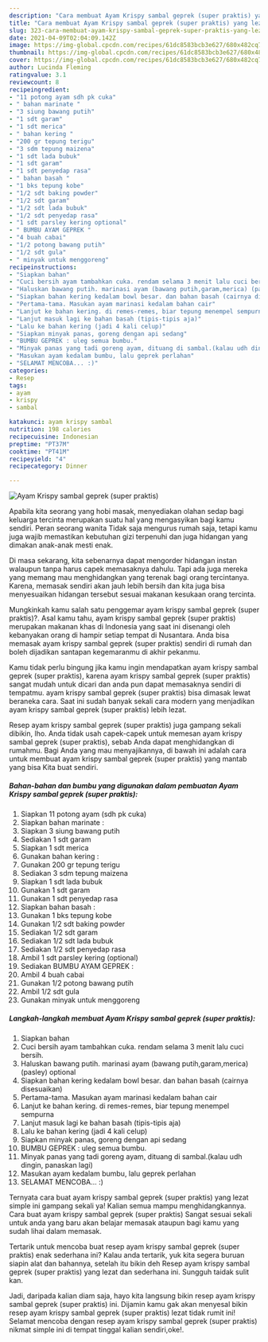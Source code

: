 ```yaml
---
description: "Cara membuat Ayam Krispy sambal geprek (super praktis) yang lezat dan Mudah Dibuat"
title: "Cara membuat Ayam Krispy sambal geprek (super praktis) yang lezat dan Mudah Dibuat"
slug: 323-cara-membuat-ayam-krispy-sambal-geprek-super-praktis-yang-lezat-dan-mudah-dibuat
date: 2021-04-09T02:04:09.142Z
image: https://img-global.cpcdn.com/recipes/61dc8583bcb3e627/680x482cq70/ayam-krispy-sambal-geprek-super-praktis-foto-resep-utama.jpg
thumbnail: https://img-global.cpcdn.com/recipes/61dc8583bcb3e627/680x482cq70/ayam-krispy-sambal-geprek-super-praktis-foto-resep-utama.jpg
cover: https://img-global.cpcdn.com/recipes/61dc8583bcb3e627/680x482cq70/ayam-krispy-sambal-geprek-super-praktis-foto-resep-utama.jpg
author: Lucinda Fleming
ratingvalue: 3.1
reviewcount: 8
recipeingredient:
- "11 potong ayam sdh pk cuka"
- " bahan marinate "
- "3 siung bawang putih"
- "1 sdt garam"
- "1 sdt merica"
- " bahan kering "
- "200 gr tepung terigu"
- "3 sdm tepung maizena"
- "1 sdt lada bubuk"
- "1 sdt garam"
- "1 sdt penyedap rasa"
- " bahan basah "
- "1 bks tepung kobe"
- "1/2 sdt baking powder"
- "1/2 sdt garam"
- "1/2 sdt lada bubuk"
- "1/2 sdt penyedap rasa"
- "1 sdt parsley kering optional"
- " BUMBU AYAM GEPREK "
- "4 buah cabai"
- "1/2 potong bawang putih"
- "1/2 sdt gula"
- " minyak untuk menggoreng"
recipeinstructions:
- "Siapkan bahan"
- "Cuci bersih ayam tambahkan cuka. rendam selama 3 menit lalu cuci bersih."
- "Haluskan bawang putih. marinasi ayam (bawang putih,garam,merica) (pasley) optional"
- "Siapkan bahan kering kedalam bowl besar. dan bahan basah (cairnya disesuaikan)"
- "Pertama-tama. Masukan ayam marinasi kedalam bahan cair"
- "Lanjut ke bahan kering. di remes-remes, biar tepung menempel sempurna"
- "Lanjut masuk lagi ke bahan basah (tipis-tipis aja)"
- "Lalu ke bahan kering (jadi 4 kali celup)"
- "Siapkan minyak panas, goreng dengan api sedang"
- "BUMBU GEPREK : uleg semua bumbu."
- "Minyak panas yang tadi goreng ayam, dituang di sambal.(kalau udh dingin, panaskan lagi)"
- "Masukan ayam kedalam bumbu, lalu geprek perlahan"
- "SELAMAT MENCOBA... :)"
categories:
- Resep
tags:
- ayam
- krispy
- sambal

katakunci: ayam krispy sambal 
nutrition: 198 calories
recipecuisine: Indonesian
preptime: "PT37M"
cooktime: "PT41M"
recipeyield: "4"
recipecategory: Dinner

---
```



![Ayam Krispy sambal geprek (super praktis)](https://img-global.cpcdn.com/recipes/61dc8583bcb3e627/680x482cq70/ayam-krispy-sambal-geprek-super-praktis-foto-resep-utama.jpg)

Apabila kita seorang yang hobi masak, menyediakan olahan sedap bagi keluarga tercinta merupakan suatu hal yang mengasyikan bagi kamu sendiri. Peran seorang  wanita Tidak saja mengurus rumah saja, tetapi kamu juga wajib memastikan kebutuhan gizi terpenuhi dan juga hidangan yang dimakan anak-anak mesti enak.

Di masa  sekarang, kita sebenarnya dapat mengorder hidangan instan walaupun tanpa harus capek memasaknya dahulu. Tapi ada juga mereka yang memang mau menghidangkan yang terenak bagi orang tercintanya. Karena, memasak sendiri akan jauh lebih bersih dan kita juga bisa menyesuaikan hidangan tersebut sesuai makanan kesukaan orang tercinta. 



Mungkinkah kamu salah satu penggemar ayam krispy sambal geprek (super praktis)?. Asal kamu tahu, ayam krispy sambal geprek (super praktis) merupakan makanan khas di Indonesia yang saat ini disenangi oleh kebanyakan orang di hampir setiap tempat di Nusantara. Anda bisa memasak ayam krispy sambal geprek (super praktis) sendiri di rumah dan boleh dijadikan santapan kegemaranmu di akhir pekanmu.

Kamu tidak perlu bingung jika kamu ingin mendapatkan ayam krispy sambal geprek (super praktis), karena ayam krispy sambal geprek (super praktis) sangat mudah untuk dicari dan anda pun dapat memasaknya sendiri di tempatmu. ayam krispy sambal geprek (super praktis) bisa dimasak lewat beraneka cara. Saat ini sudah banyak sekali cara modern yang menjadikan ayam krispy sambal geprek (super praktis) lebih lezat.

Resep ayam krispy sambal geprek (super praktis) juga gampang sekali dibikin, lho. Anda tidak usah capek-capek untuk memesan ayam krispy sambal geprek (super praktis), sebab Anda dapat menghidangkan di rumahmu. Bagi Anda yang mau menyajikannya, di bawah ini adalah cara untuk membuat ayam krispy sambal geprek (super praktis) yang mantab yang bisa Kita buat sendiri.

<!--inarticleads1-->

##### Bahan-bahan dan bumbu yang digunakan dalam pembuatan Ayam Krispy sambal geprek (super praktis):

1. Siapkan 11 potong ayam (sdh pk cuka)
1. Siapkan  bahan marinate :
1. Siapkan 3 siung bawang putih
1. Sediakan 1 sdt garam
1. Siapkan 1 sdt merica
1. Gunakan  bahan kering :
1. Gunakan 200 gr tepung terigu
1. Sediakan 3 sdm tepung maizena
1. Siapkan 1 sdt lada bubuk
1. Gunakan 1 sdt garam
1. Gunakan 1 sdt penyedap rasa
1. Siapkan  bahan basah :
1. Gunakan 1 bks tepung kobe
1. Gunakan 1/2 sdt baking powder
1. Sediakan 1/2 sdt garam
1. Sediakan 1/2 sdt lada bubuk
1. Sediakan 1/2 sdt penyedap rasa
1. Ambil 1 sdt parsley kering (optional)
1. Sediakan  BUMBU AYAM GEPREK :
1. Ambil 4 buah cabai
1. Gunakan 1/2 potong bawang putih
1. Ambil 1/2 sdt gula
1. Gunakan  minyak untuk menggoreng




<!--inarticleads2-->

##### Langkah-langkah membuat Ayam Krispy sambal geprek (super praktis):

1. Siapkan bahan
1. Cuci bersih ayam tambahkan cuka. rendam selama 3 menit lalu cuci bersih.
1. Haluskan bawang putih. marinasi ayam (bawang putih,garam,merica) (pasley) optional
1. Siapkan bahan kering kedalam bowl besar. dan bahan basah (cairnya disesuaikan)
1. Pertama-tama. Masukan ayam marinasi kedalam bahan cair
1. Lanjut ke bahan kering. di remes-remes, biar tepung menempel sempurna
1. Lanjut masuk lagi ke bahan basah (tipis-tipis aja)
1. Lalu ke bahan kering (jadi 4 kali celup)
1. Siapkan minyak panas, goreng dengan api sedang
1. BUMBU GEPREK : uleg semua bumbu.
1. Minyak panas yang tadi goreng ayam, dituang di sambal.(kalau udh dingin, panaskan lagi)
1. Masukan ayam kedalam bumbu, lalu geprek perlahan
1. SELAMAT MENCOBA... :)




Ternyata cara buat ayam krispy sambal geprek (super praktis) yang lezat simple ini gampang sekali ya! Kalian semua mampu menghidangkannya. Cara buat ayam krispy sambal geprek (super praktis) Sangat sesuai sekali untuk anda yang baru akan belajar memasak ataupun bagi kamu yang sudah lihai dalam memasak.

Tertarik untuk mencoba buat resep ayam krispy sambal geprek (super praktis) enak sederhana ini? Kalau anda tertarik, yuk kita segera buruan siapin alat dan bahannya, setelah itu bikin deh Resep ayam krispy sambal geprek (super praktis) yang lezat dan sederhana ini. Sungguh taidak sulit kan. 

Jadi, daripada kalian diam saja, hayo kita langsung bikin resep ayam krispy sambal geprek (super praktis) ini. Dijamin kamu gak akan menyesal bikin resep ayam krispy sambal geprek (super praktis) lezat tidak rumit ini! Selamat mencoba dengan resep ayam krispy sambal geprek (super praktis) nikmat simple ini di tempat tinggal kalian sendiri,oke!.

